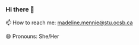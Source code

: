 ### Hi there 👋
📫 How to reach me: madeline.mennie@stu.ocsb.ca


😄 Pronouns: She/Her
<!--
**madeleine-mennie/madeleine-mennie** is a ✨ _special_ ✨ repository because its `README.md` (this file) appears on your GitHub profile.

Here are some ideas to get you started:

- 🔭 I’m currently working on ...
- 🌱 I’m currently learning Computer Studies
- 👯 I’m looking to collaborate on ...
- 🤔 I’m looking for help with ...
- 💬 Ask me about ...

- r
- ⚡ Fun fact: ...
-->
